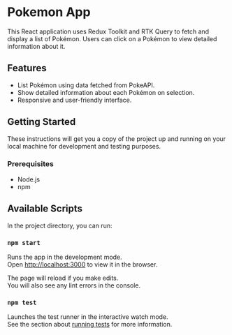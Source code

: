 # Pokemon App

This React application uses Redux Toolkit and RTK Query to fetch and display a list of Pokémon. Users can click on a Pokémon to view detailed information about it.

## Features

- List Pokémon using data fetched from PokeAPI.
- Show detailed information about each Pokémon on selection.
- Responsive and user-friendly interface.

## Getting Started

These instructions will get you a copy of the project up and running on your local machine for development and testing purposes.

### Prerequisites

- Node.js
- npm


## Available Scripts

In the project directory, you can run:

### `npm start`

Runs the app in the development mode.\
Open [http://localhost:3000](http://localhost:3000) to view it in the browser.

The page will reload if you make edits.\
You will also see any lint errors in the console.

### `npm test`

Launches the test runner in the interactive watch mode.\
See the section about [running tests](https://facebook.github.io/create-react-app/docs/running-tests) for more information.

